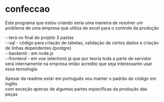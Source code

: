 # confeccao
Este programa que estou criando seria uma maneira de resolver um problema de uma empresa que utiliza de excel para o controle da produção <br>

--terá no final do projeto 3 pastas <br>
--sql - código para criação de tabelas, validação de certos dados e criação de linhas dependentes (postgre)<br>
--backend - em node.js<br>
--frontend - em vue (electron) já que por teoria toda a parte de servidor será internamente na empresa então acredito que seja interessante usar essa tecnologia<br>

Apesar da readme estár em português vou manter o padrão do código em inglês<br>
com exceção apenas de algumas partes específicas da produção das peças<br>
